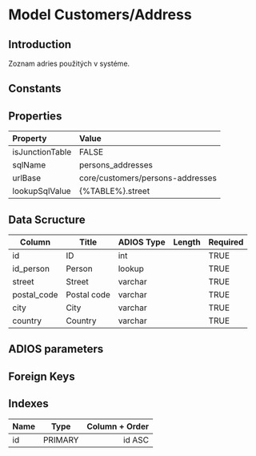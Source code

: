 # Model Customers/Address

## Introduction

Zoznam adries použitých v systéme.

## Constants

## Properties

| Property        | Value                            |
| :-------------- | :------------------------------- |
| isJunctionTable | FALSE                            |
| sqlName         | persons_addresses                |
| urlBase         | core/customers/persons-addresses |
| lookupSqlValue  | {%TABLE%}.street                 |

## Data Scructure

| Column      | Title       | ADIOS Type | Length | Required |
| ----------- | ----------- | ---------- | ------ | -------- |
| id          | ID          | int        |        | TRUE     |
| id_person   | Person      | lookup     |        | TRUE     |
| street      | Street      | varchar    |        | TRUE     |
| postal_code | Postal code | varchar    |        | TRUE     |
| city        | City        | varchar    |        | TRUE     |
| country     | Country     | varchar    |        | TRUE     |

## ADIOS parameters

## Foreign Keys

## Indexes

| Name |  Type   | Column + Order |
| :--- | :-----: | -------------: |
| id   | PRIMARY |         id ASC |
